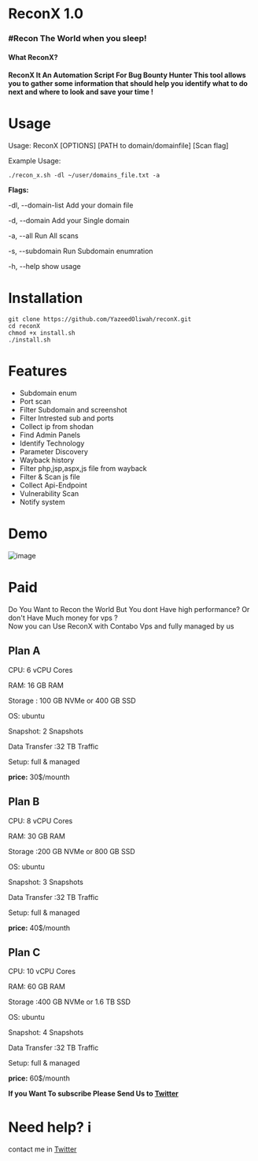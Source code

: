 # ReconX 1.0
<h3>#Recon The World when you sleep!</h3>
<h4>What ReconX?<h4>
ReconX It An Automation Script For Bug Bounty Hunter This tool allows you to gather some information that should help you identify what to do next and where to look and save your time !

# Usage
Usage: ReconX [OPTIONS] [PATH to domain/domainfile] [Scan flag]

Example Usage:
 ```
 ./recon_x.sh -dl ~/user/domains_file.txt -a
```
 
**Flags:**
 
   -dl, --domain-list                Add your domain file
 
   -d, --domain                      Add your Single domain
 
   -a,  --all                        Run All scans
 
   -s, --subdomain                   Run Subdomain enumration
 
   -h, --help                        show usage

# Installation 
```
git clone https://github.com/YazeedOliwah/reconX.git
cd reconX 
chmod +x install.sh
./install.sh
```

# Features 

- Subdomain enum
- Port scan
- Filter Subdomain and screenshot
- Filter Intrested sub and ports
- Collect ip from shodan  
- Find Admin Panels
- Identify Technology
- Parameter Discovery
- Wayback history 
- Filter php,jsp,aspx,js file from wayback 
- Filter & Scan js file 
- Collect Api-Endpoint
- Vulnerability Scan
- Notify system
 
 # Demo 
![image](https://user-images.githubusercontent.com/78960693/203553260-3a678871-1ae2-4e59-b80f-b8c284ea656c.png)
 # Paid 
 
 Do You Want to Recon the World But You dont Have high performance? Or don't Have Much money for vps ?  
 Now  you can Use ReconX with Contabo Vps and fully managed by us 
 
 <h2>Plan A</h2>
 
 CPU: 6 vCPU Cores
 
 RAM: 16 GB RAM
 
 Storage : 100 GB NVMe or 400 GB SSD
 
 OS: ubuntu
 
 Snapshot: 2 Snapshots
 
 Data Transfer :32 TB Traffic
 
 Setup: full & managed
 
 <b>price:</b> 30$/mounth
 
 
 <h2>Plan B</h2>
 
 CPU: 8 vCPU Cores
 
 RAM: 30 GB RAM
 
 Storage :200 GB NVMe or 800 GB SSD
 
 OS: ubuntu
 
 Snapshot: 3 Snapshots
 
 Data Transfer :32 TB Traffic
 
 Setup: full & managed
 
 <b>price:</b> 40$/mounth
 

 
  <h2>Plan C</h2>
 
 CPU: 10 vCPU Cores
 
 RAM: 60 GB RAM
 
 Storage :400 GB NVMe or 1.6 TB SSD
 
 OS: ubuntu
 
 Snapshot: 4 Snapshots
 
 Data Transfer :32 TB Traffic
 
 Setup: full & managed
 
 <b>price:</b> 60$/mounth

 <b>If you Want To subscribe Please Send Us to [Twitter](https://twitter.com/Yazeed_oliwah)</b>
 
 # Need help? ℹ️
 
 contact me in [Twitter](https://twitter.com/Yazeed_oliwah)
